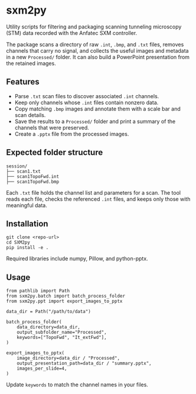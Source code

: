 # sxm2py

Utility scripts for filtering and packaging scanning tunneling microscopy (STM) data recorded with the Anfatec SXM controller.

The package scans a directory of raw `.int`, `.bmp`, and `.txt` files, removes channels that carry no signal, and collects the useful images and metadata in a new `Processed/` folder. It can also build a PowerPoint presentation from the retained images.

## Features

- Parse `.txt` scan files to discover associated `.int` channels.
- Keep only channels whose `.int` files contain nonzero data.
- Copy matching `.bmp` images and annotate them with a scale bar and scan details.
- Save the results to a `Processed/` folder and print a summary of the channels that were preserved.
- Create a `.pptx` file from the processed images.

## Expected folder structure

```
session/
├── scan1.txt
├── scan1TopoFwd.int
├── scan1TopoFwd.bmp
```

Each `.txt` file holds the channel list and parameters for a scan. The tool reads each file, checks the referenced `.int` files, and keeps only those with meaningful data.

## Installation

```
git clone <repo-url>
cd SXM2py
pip install -e .
```

Required libraries include numpy, Pillow, and python-pptx.

## Usage

```
from pathlib import Path
from sxm2py.batch import batch_process_folder
from sxm2py.ppt import export_images_to_pptx

data_dir = Path("/path/to/data")

batch_process_folder(
    data_directory=data_dir,
    output_subfolder_name="Processed",
    keywords=["TopoFwd", "It_extFwd"],
)

export_images_to_pptx(
    image_directory=data_dir / "Processed",
    output_presentation_path=data_dir / "summary.pptx",
    images_per_slide=4,
)
```

Update `keywords` to match the channel names in your files.
